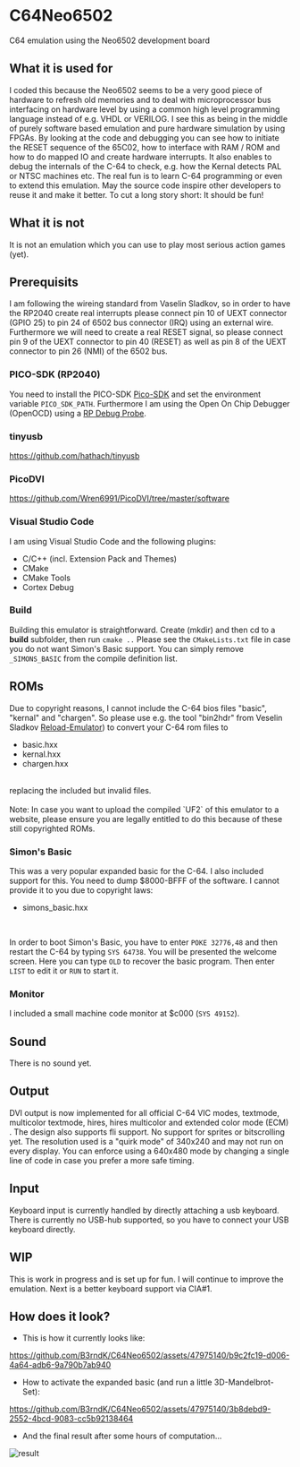 # C64Neo6502
C64 emulation using the Neo6502 development board 

## What it is used for
I coded this because the Neo6502 seems to be a very good piece of hardware to refresh old memories and to deal with microprocessor bus interfacing on hardware level by using a common high level programming language instead of e.g. VHDL or VERILOG. I see this as being in the middle of purely software based emulation and pure hardware simulation by using FPGAs. By looking at the code and debugging you can see how to initiate the RESET sequence of the 65C02, how to interface with RAM / ROM and how to do mapped IO and create hardware interrupts. It also enables to debug the internals of the C-64 to check, e.g. how the Kernal detects PAL or NTSC machines etc. The real fun is to learn C-64 programming or even to extend this emulation. May the source code inspire other developers to reuse it and make it better. To cut a long story short: It should be fun!

## What it is not
It is not an emulation which you can use to play most serious action games (yet).  

## Prerequisits
I am following the wireing standard from Vaselin Sladkov, so in order to have the RP2040 create real interrupts please connect pin 10 of UEXT connector (GPIO 25) to pin 24 of 6502 bus connector (IRQ) using an external wire. Furthermore we will need to create a real RESET signal, so please connect pin 9 of the UEXT connector to pin 40 (RESET) as well as pin 8 of the UEXT connector to pin 26 (NMI) of the 6502 bus.

### PICO-SDK (RP2040)
You need to install the PICO-SDK [Pico-SDK](https://github.com/raspberrypi/pico-sdk) and set the environment variable `PICO_SDK_PATH`. Furthermore I am using the Open On Chip Debugger (OpenOCD) using a [RP Debug Probe](https://www.raspberrypi.com/products/debug-probe/).

### tinyusb
https://github.com/hathach/tinyusb

### PicoDVI
https://github.com/Wren6991/PicoDVI/tree/master/software

### Visual Studio Code
I am using Visual Studio Code and the following plugins:

<ul>
<li>C/C++ (incl. Extension Pack and Themes)</li>
<li>CMake</li>
<li>CMake Tools</li>
<li>Cortex Debug</li>
</ul>

### Build
Building this emulator is straightforward. Create (mkdir) and then cd to a **build** subfolder, then run `cmake ..`
Please see the `CMakeLists.txt` file in case you do not want Simon's Basic support. You can simply remove `_SIMONS_BASIC` from the compile definition list.  

## ROMs
Due to copyright reasons, I cannot include the C-64 bios files "basic", "kernal" and "chargen". So please use e.g. the tool "bin2hdr" from Veselin Sladkov [Reload-Emulator](https://github.com/vsladkov/reload-emulator)) to convert your C-64 rom files to 

<ul>
  <li>basic.hxx</li>
  <li>kernal.hxx</li>
  <li>chargen.hxx</li>
</ul><br>
replacing the included but invalid files.
<BR>
<BR>
Note: In case you want to upload the compiled `UF2` of this emulator to a website, please ensure you are legally entitled to do this because of these still copyrighted ROMs.

### Simon's Basic
This was a very popular expanded basic for the C-64. I also included support for this. You need to dump $8000-BFFF of the software. I cannot provide it to you due to copyright laws:
<ul>
  <li>simons_basic.hxx</li>
</ul><br>

In order to boot Simon's Basic, you have to enter `POKE 32776,48` and then restart the C-64 by typing `SYS 64738`. You will be presented the welcome screen. Here you can type `OLD` to recover the basic program. Then enter `LIST` to edit it or `RUN` to start it.

### Monitor
I included a small machine code monitor at $c000 (`SYS 49152`).

## Sound
There is no sound yet.

## Output
DVI output is now implemented for all official C-64 VIC modes, textmode, multicolor textmode, hires, hires multicolor and extended color mode (ECM) . The design also supports fli support. No support for sprites or bitscrolling yet. The resolution used is a "quirk mode" of 340x240 and may not run on every display. You can enforce using a 640x480 mode by changing a single line of code in case you prefer a more safe timing.

## Input
Keyboard input is currently handled by directly attaching a usb keyboard. There is currently no USB-hub supported, so you have to connect your USB keyboard directly.

## WIP
This is work in progress and is set up for fun. I will continue to improve the emulation. Next is a better keyboard support via CIA#1.

## How does it look?
* This is how it currently looks like:

https://github.com/B3rndK/C64Neo6502/assets/47975140/b9c2fc19-d006-4a64-adb6-9a790b7ab940

* How to activate the expanded basic (and run a little 3D-Mandelbrot-Set):


https://github.com/B3rndK/C64Neo6502/assets/47975140/3b8debd9-2552-4bcd-9083-cc5b92138464

* And the final result after some hours of computation...
  
![result](https://github.com/B3rndK/C64Neo6502/assets/47975140/7d0ea53a-ef3a-47bd-9427-aa0bf179def9)





